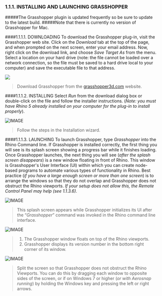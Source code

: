 ### 1.1.1. INSTALLING AND LAUNCHING GRASSHOPPER

#####The Grasshopper plugin is updated frequently so be sure to update to the latest build.
#####Note that there is currently no version of Grasshopper for Mac.


####1.1.1.1. DOWNLOADING
To download the Grasshopper plug-in, visit the Grasshopper web site. Click on
the *Download* tab at the top of the page, and when prompted on the next
screen, enter your email address. Now, right click on the download link, and
choose *Save Target As* from the menu. Select a location on your hard drive
(note: the file cannot be loaded over a network connection, so the file must
be saved to a hard drive local to your computer) and save the executable file
to that address.

![](images/1-1-1/1-1-1_001-downloading.png)

>Download Grasshopper from the [grasshopper3d.com](http://grasshopper3d.com)
website.


####1.1.1.2. INSTALLING
Select *Run* from the download dialog box or double-click on the file and
follow the installer instructions. (*Note: you must have Rhino 5 already
installed on your computer for the plug-in to install properly*).

![IMAGE](images/1-1-1/1-1-1_002-installing.png)
>Follow the steps in the Installation wizard.

####1.1.1.3. LAUNCHING
To launch Grasshopper, type *Grasshopper* into the Rhino Command line. If
Grasshopper is installed correctly, the first thing you will see is its splash
screen showing a progress bar while it finishes loading. Once Grasshopper
launches, the next thing you will see (*after the splash screen disappears*) is
a new window floating in front of Rhino. This window is Grasshopper's User
Interface (UI) within which you can create node-based programs to automate
various types of functionality in Rhino. Best practice (*if you have a large
enough screen or more than one screen*) is to arrange the windows so that they
do not overlap and Grasshopper does not obstruct the Rhino viewports. *If your
setup does not allow this, the Remote Control Panel may help (see 1.1.3.6).*

![IMAGE](images/1-1-1/1-1-1_003-launching-a.png)
>This splash screen appears while Grasshopper initializes its UI after the
“*Grasshopper*” command was invoked in the Rhino command line interface.


![IMAGE](images/1-1-1/1-1-1_004-launching-b.png)
>1. The Grasshopper window floats on top of the Rhino viewports.
>2. Grasshopper displays its version number in the bottom right corner of its window.

![IMAGE](images/1-1-1/1-1-1_005-launching-c.png)
>Split the screen so that Grasshopper does not obstruct the Rhino Viewports.
You can do this by dragging each window to opposite sides of the screen, or if
on Windows 7 or higher (*or with Aerosnap running*) by holding the Windows key
and pressing the left or right arrows.


